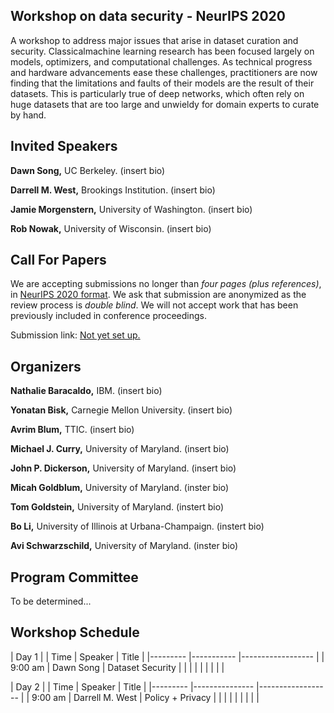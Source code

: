 ## Workshop on data security - NeurIPS 2020

A workshop to address major issues that arise in dataset curation and security. Classicalmachine learning research has been focused largely on models,  optimizers,  and computational challenges. As technical progress and hardware advancements ease these challenges, practitioners are now finding that the limitations and faults of their models are the result of their datasets. This is particularly true of deep networks, which often rely on huge datasets that are too large and unwieldy for domain experts to curate by hand.

## Invited Speakers
**Dawn Song,** UC Berkeley. (insert bio)

**Darrell M. West,** Brookings Institution. (insert bio)

**Jamie Morgenstern,** University of Washington. (insert bio)

**Rob Nowak,** University of Wisconsin. (insert bio)

## Call For Papers
We are accepting submissions no longer than _four pages (plus references)_, in [NeurIPS 2020 format](https://neurips.cc/Conferences/2020/PaperInformation/StyleFiles). We ask that submission are anonymized as the review process is _double blind_. We will not accept work that has been previously included in conference proceedings.

Submission link: [Not yet set up.](https://youtu.be/eo5Wr0Ndd68?t=42)

## Organizers
**Nathalie Baracaldo,** IBM. (insert bio)

**Yonatan Bisk,** Carnegie Mellon University. (insert bio)

**Avrim Blum,** TTIC. (insert bio)

**Michael J. Curry,** University of Maryland. (insert bio)

**John P. Dickerson,** University of Maryland. (insert bio)

**Micah Goldblum,** University of Maryland. (inster bio)

**Tom Goldstein,** University of Maryland. (instert bio)

**Bo Li,** University of Illinois at Urbana-Champaign. (instert bio)

**Avi Schwarzschild,** University of Maryland. (inster bio)


## Program Committee
To be determined...

## Workshop Schedule
| Day 1                                     	|
| Time    	| Speaker   	| Title            	|
|---------	|-----------	|------------------	|
| 9:00 am 	| Dawn Song 	| Dataset Security 	|
|         	|           	|                  	|
|         	|           	|                  	|

| Day 2                                     	|
| Time    	| Speaker   	    | Title            	|
|---------	|---------------	|------------------	|
| 9:00 am 	| Darrell M. West	| Policy + Privacy	|
|         	|           	    |                  	|
|         	|           	    |                  	|
